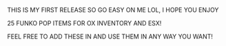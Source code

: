 THIS IS MY FIRST RELEASE SO GO EASY ON ME LOL, I HOPE YOU ENJOY

25 FUNKO POP ITEMS FOR OX INVENTORY AND ESX!

FEEL FREE TO ADD THESE IN AND USE THEM IN ANY WAY YOU WANT!
